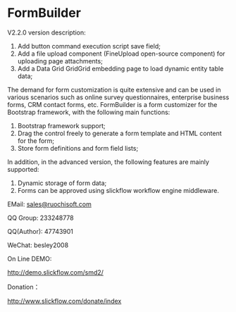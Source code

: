 ﻿# FormBuilder

V2.2.0 version description:
1. Add button command execution script save field;
2. Add a file upload component (FineUpload open-source component) for uploading page attachments;
3. Add a Data Grid GridGrid embedding page to load dynamic entity table data;


The demand for form customization is quite extensive and can be used in various scenarios such as online survey questionnaires, enterprise business forms, CRM contact forms, etc. FormBuilder is a form customizer for the Bootstrap framework, with the following main functions:

1. Bootstrap framework support;
2. Drag the control freely to generate a form template and HTML content for the form;
3. Store form definitions and form field lists;

In addition, in the advanced version, the following features are mainly supported:

1. Dynamic storage of form data;
2. Forms can be approved using slickflow workflow engine middleware. 

EMail: sales@ruochisoft.com 

QQ Group: 233248778 

QQ(Author): 47743901 

WeChat: besley2008 

On Line DEMO: 

http://demo.slickflow.com/smd2/ 


Donation： 

http://www.slickflow.com/donate/index 
